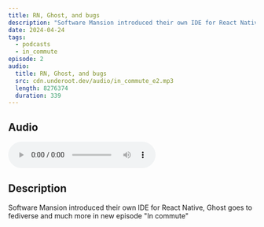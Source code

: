 ```yaml
---
title: RN, Ghost, and bugs
description: "Software Mansion introduced their own IDE for React Native, Ghost goes to fediverse and much more in new episode \"In commute\""
date: 2024-04-24
tags:
  - podcasts
  - in_commute
episode: 2
audio:
  title: RN, Ghost, and bugs
  src: cdn.underoot.dev/audio/in_commute_e2.mp3
  length: 8276374
  duration: 339
---
```

## Audio
<audio src='{{ "https://dts.podtrac.com/redirect.mp3/" + audio.src }}' controls></audio>

## Description
Software Mansion introduced their own IDE for React Native, Ghost goes to fediverse and much more in new episode "In commute"
